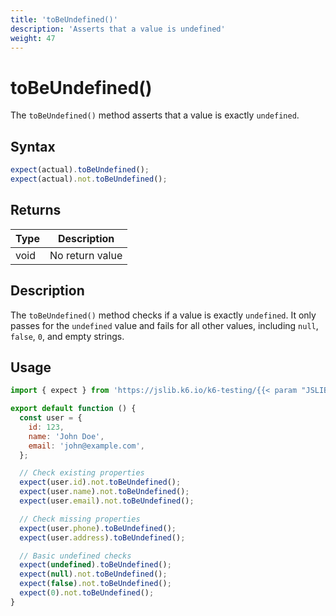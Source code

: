 ```yaml
---
title: 'toBeUndefined()'
description: 'Asserts that a value is undefined'
weight: 47
---
```


# toBeUndefined()

The `toBeUndefined()` method asserts that a value is exactly `undefined`.

## Syntax

<!-- eslint-skip -->
<!-- md-k6:skip -->

```javascript
expect(actual).toBeUndefined();
expect(actual).not.toBeUndefined();
```

## Returns

| Type | Description     |
| ---- | --------------- |
| void | No return value |

## Description

The `toBeUndefined()` method checks if a value is exactly `undefined`. It only passes for the `undefined` value and fails for all other values, including `null`, `false`, `0`, and empty strings.

## Usage

<!-- md-k6:skip -->

```javascript
import { expect } from 'https://jslib.k6.io/k6-testing/{{< param "JSLIB_TESTING_VERSION" >}}/index.js';

export default function () {
  const user = {
    id: 123,
    name: 'John Doe',
    email: 'john@example.com',
  };

  // Check existing properties
  expect(user.id).not.toBeUndefined();
  expect(user.name).not.toBeUndefined();
  expect(user.email).not.toBeUndefined();

  // Check missing properties
  expect(user.phone).toBeUndefined();
  expect(user.address).toBeUndefined();

  // Basic undefined checks
  expect(undefined).toBeUndefined();
  expect(null).not.toBeUndefined();
  expect(false).not.toBeUndefined();
  expect(0).not.toBeUndefined();
}
```

